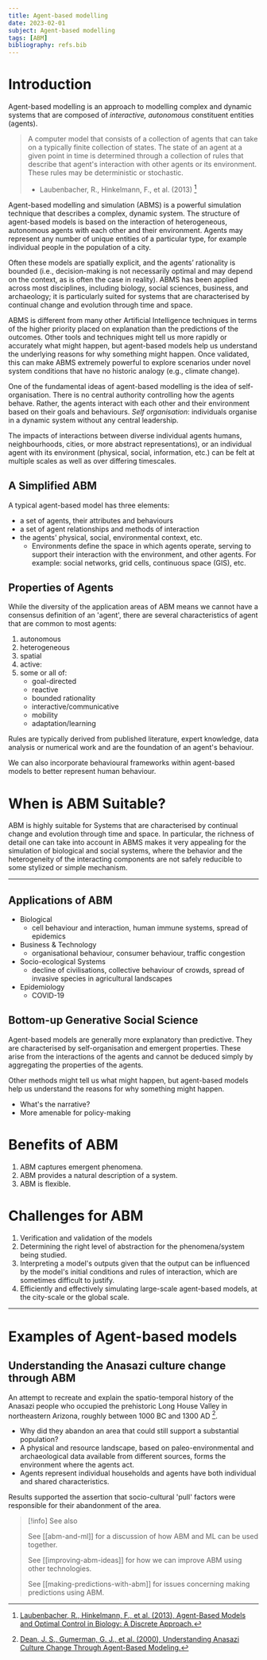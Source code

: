 ```yaml
---
title: Agent-based modelling
date: 2023-02-01
subject: Agent-based modelling
tags: [ABM]
bibliography: refs.bib
---
```


# Introduction
Agent-based modelling is an approach to modelling complex and dynamic systems that are composed of *interactive, autonomous* constituent entities (agents).

> A computer model that consists of a collection of agents that can take on a typically finite collection of states. The state of an agent at a given point in time is determined through a collection of rules that describe that agent's interaction with other agents or its environment. These rules may be deterministic or stochastic.
> - Laubenbacher, R., Hinkelmann, F., et al. (2013) [^laubenbacher2013agent]

Agent-based modelling and simulation (ABMS) is a powerful simulation technique that describes a complex, dynamic system. The structure of agent-based models is based on the interaction of heterogeneous, autonomous agents with each other and their environment. Agents may represent any number of unique entities of a particular type, for example individual people in the population of a city. 

Often these models are spatially explicit, and the agents’ rationality is bounded (i.e., decision-making is not necessarily optimal and may depend on the context, as is often the case in reality). ABMS has been applied across most disciplines, including biology, social sciences, business, and archaeology; it is particularly suited for systems that are characterised by continual change and evolution through time and space. 

ABMS is different from many other Artificial Intelligence techniques in terms of the higher priority placed on explanation than the predictions of the outcomes. Other tools and techniques might tell us more rapidly or accurately what might happen, but agent-based models help us understand the underlying reasons for why something might happen. Once validated, this can make ABMS extremely powerful to explore scenarios under novel system conditions that have no historic analogy (e.g., climate change). 

One of the fundamental ideas of agent-based modelling is the idea of self-organisation. There is no central authority controlling how the agents behave. Rather, the agents interact with each other and their environment based on their goals and behaviours. *Self organisation*: individuals organise in a dynamic system without any central leadership.

The impacts of interactions between diverse individual agents humans, neighbourhoods, cities, or more abstract representations), or an individual agent with its environment (physical, social, information, etc.) can be felt at multiple scales as well as over differing timescales.

## A Simplified ABM
A typical agent-based model has three elements:

- a set of agents, their attributes and behaviours
- a set of agent relationships and methods of interaction
- the agents' physical, social, environmental context, etc.
	- Environments define the space in which agents operate, serving to support their interaction with the environment, and other agents. For example: social networks, grid cells, continuous space (GIS), etc.

## Properties of Agents
While the diversity of the application areas of ABM means we cannot have a consensus definition of an 'agent', there are several characteristics of agent that are common to most agents:

1. autonomous
2. heterogeneous
3. spatial
4. active: 
5. some or all of:
    - goal-directed 
    - reactive
    - bounded rationality
    - interactive/communicative
    - mobility
    - adaptation/learning

Rules are typically derived from published literature, expert knowledge, data analysis or numerical work and are the foundation of an agent's behaviour.

We can also incorporate behavioural frameworks within agent-based models to better represent human behaviour.

# When is ABM Suitable?
ABM is highly suitable for Systems that are characterised by continual change and evolution through time and space. In particular, the richness of detail one can take into account in ABMS makes it very appealing for the simulation of biological and social systems, where the behavior and the heterogeneity of the interacting components are not safely reducible to some stylized or simple mechanism. 

---

## Applications of ABM
- Biological
    - cell behaviour and interaction, human immune systems, spread of epidemics
- Business & Technology
    - organisational behaviour, consumer behaviour, traffic congestion
- Socio-ecological Systems
    - decline of civilisations, collective behaviour of crowds, spread of invasive species in agricultural landscapes
- Epidemiology
    - COVID-19


## Bottom-up Generative Social Science
Agent-based models are generally more explanatory than predictive. They are characterised by self-organisation and emergent properties. These arise from the interactions of the agents and cannot be deduced simply by aggregating the properties of the agents.

Other methods might tell us what might happen, but agent-based models help us understand the reasons for why something might happen.

* What's the narrative?
* More amenable for policy-making

# Benefits of ABM
1. ABM captures emergent phenomena.
2. ABM provides a natural description of a system.
3. ABM is flexible.

# Challenges for ABM
1. Verification and validation of the models
2. Determining the right level of abstraction for the phenomena/system being studied.
3. Interpreting a model's outputs given that the output can be influenced by the model's initial conditions and rules of interaction, which are sometimes difficult to justify.
4. Efficiently and effectively simulating large-scale agent-based models, at the city-scale or the global scale.

---

# Examples of Agent-based models

## Understanding the Anasazi culture change through ABM
An attempt to recreate and explain the spatio-temporal history of the Anasazi people who occupied the prehistoric Long House Valley in northeastern Arizona, roughly between 1000 BC and 1300 AD [^dean2000understanding].

- Why did they abandon an area that could still support a substantial population?
- A physical and resource landscape, based on paleo-environmental and archaeological data available from different sources, forms the environment where the agents act.
- Agents represent individual households and agents have both individual and shared characteristics.

Results supported the assertion that socio-cultural 'pull' factors were responsible for their abandonment of the area.

> [!info] See also
>
> See [[abm-and-ml]] for a discussion of how ABM and ML can be used together.
>
> See [[improving-abm-ideas]] for how we can improve ABM using other technologies.
>
> See [[making-predictions-with-abm]] for issues concerning making predictions using ABM.

[^laubenbacher2013agent]: [Laubenbacher, R., Hinkelmann, F., et al. (2013), Agent-Based Models and Optimal Control in Biology: A Discrete Approach.](https://doi.org/10.1016/B978-0-12-415780-4.00005-3)
[^dean2000understanding]: [Dean, J. S., Gumerman, G. J., et al. (2000), Understanding Anasazi Culture Change Through Agent-Based Modeling.](https://doi.org/10.1093/OSO/9780195131673.003.0013)
